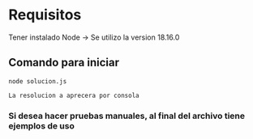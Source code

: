# Requisitos

Tener instalado Node -> Se utilizo la version 18.16.0

## Comando para iniciar 
    
    node solucion.js

    La resolucion a aprecera por consola

### Si desea hacer pruebas manuales, al final del archivo tiene ejemplos de uso